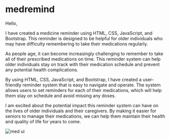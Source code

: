 # medremind
Hello,

I have created a medicine reminder using HTML, CSS, JavaScript, and Bootstrap. This reminder is designed to be helpful for older individuals who may have difficulty remembering to take their medications regularly.

As people age, it can become increasingly challenging to remember to take all of their prescribed medications on time. This reminder system can help older individuals stay on track with their medication schedule and prevent any potential health complications.

By using HTML, CSS, JavaScript, and Bootstrap, I have created a user-friendly reminder system that is easy to navigate and operate. The system allows users to set reminders for each of their medications, which will help them stay on schedule and avoid missing any doses.

I am excited about the potential impact this reminder system can have on the lives of older individuals and their caregivers. By making it easier for seniors to manage their medications, we can help them maintain their health and quality of life for years to come.

![med ui](https://user-images.githubusercontent.com/86490315/236688944-20f2921b-c32e-46e5-9ec3-2c1086993419.png)
